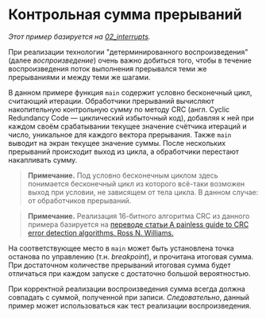 # Контрольная сумма прерываний

*Этот пример базируется на [02_interrupts](../02_interrupts/readme.md).*

При реализации технологии "детерминированного воспроизведения" (далее
*воспроизведение*) очень важно добиться того, чтобы в течение воспроизведения
поток выполнения прерывался теми же прерываниями и между теми же шагами.

В данном примере функция `main` содержит условно бесконечный цикл,
считающий итерации.
Обработчики прерываний вычисляют накопительную контрольную сумму по
методу CRC (англ. Cyclic Redundancy Code — циклический избыточный код),
добавляя к ней при каждом своём срабатывании текущее значение счётчика
итераций и число, уникальное для каждого вектора прерывания.
Также `main` выводит на экран текущее значение суммы.
После нескольких прерываний происходит выход из цикла, а обработчики
перестают накапливать сумму.

> **Примечание.**
> Под условно бесконечным циклом здесь понимается бесконечный цикл из
> которого всё-таки возможен выход при условии, не зависящем от тела цикла.
> В данном случае: от обработчиков прерываний.

> **Примечание.**
> Реализация 16-битного алгоритма CRC из данного примера базируется на
> [переводе статьи A painless guide to CRC error detection algorithms.
Ross N. Williams.][CRC]

[CRC]: http://ad-books.narod.ru/asm/articles/crc.pdf

На соответствующее место в  `main` может быть установлена точка останова
по управлению (т.н. *breakpoint*), и прочитана итоговая сумма.
При достаточном количестве прерываний итоговая сумма будет отличаться при
каждом запуске с достаточно большой вероятностью.

При корректной реализации воспроизведения сумма всегда должна совпадать
с суммой, полученной при записи.
*Следовательно*, данный пример может использоваться как тест реализации
воспроизведения.
